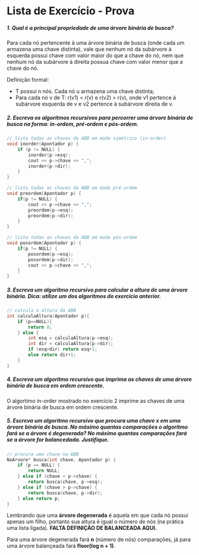 # Lista de Exercício - Prova

##### **1. Qual é a principal propriedade de uma árvore binária de busca?**

Para cada nó pertencente à uma árvore binária de busca (onde cada um armazena uma chave distinta), vale que nenhum nó da subárvore à esquerda possui chave com valor maior do que a chave do nó, nem que nenhum nó da subárvore à direita possua chave com valor menor que a chave do nó.

Definição formal:

* T possui n nós. Cada nó u armazena uma chave distinta;
* Para cada nó v de T: r(v1) < r(v) e r(v2) > r(v), onde v1 pertence à subárvore esquerda de v e v2 pertence à subárvore direita de v.

##### **2. Escreva os algoritmos recursivos para percorrer uma árvore binária de busca na forma: in-ordem, pré-ordem e pós-ordem.**

```c++
// lista todas as chaves da ABB em modo simétrico (in-order)
void inorder(Apontador p) {
	if (p != NULL) {
		inorder(p->esq);
		cout << p->chave << ",";
		inorder(p->dir);
	}
}

// lista todas as chaves da ABB em modo pré-ordem
void preordem(Apontador p) {
	if(p != NULL) {
		cout << p->chave << ",";
		preordem(p->esq);
		preordem(p->dir);
	}
}

// lista todas as chaves da ABB em modo pós-ordem
void posordem(Apontador p) {
	if(p != NULL) {
		posordem(p->esq);
		posordem(p->dir);
		cout << p->chave << ",";
	}
}
```

##### **3. Escreva um algoritmo recursivo para calcular a altura de uma árvore binária. Dica: utilize um dos algoritmos do exercício anterior.**

```c++
// calcula a altura da ABB
int calculaAltura(Apontador p){	
	if (p==NULL){
		return 0;
	} else {
		int esq = calculaAltura(p->esq);
		int dir = calculaAltura(p->dir);
		if (esq>dir) return esq+1;
		else return dir+1;
	}
}
```

##### **4. Escreva um algoritmo recursivo que imprima as chaves de uma árvore binária de busca em ordem crescente.**

O algortimo in-order mostrado no exercício 2 imprime as chaves de uma árvore binária de busca em ordem crescente.

##### **5. Escreva um algoritmo recursivo que procura uma chave *x* em uma árvore binária de busca. No máximo quantas comparações o algoritmo fará se a árvore é degenerada? No máximo quantas comparações fará se a árvore for balancedada. Justifique.**

```c++
// procura uma chave na ABB
NoArvore* busca(int chave, Apontador p) {
	if (p == NULL) {
		return NULL;
	} else if (chave < p->chave) {
		return busca(chave, p->esq);
	} else if (chave > p->chave) {
		return busca(chave, p->dir);
	} else return p;
}
```

Lembrando que uma **árvore degenerada** é aquela em que cada nó possui apenas um filho, portanto sua altura é igual o número de nós (na prática uma lista ligada). **FALTA DEFINIÇÃO DE BALANCEADA AQUI.**

Para uma árvore degenerada fará **n** (número de nós) comparações, já para uma árvore balançeada fará **floor(log n + 1)**.

